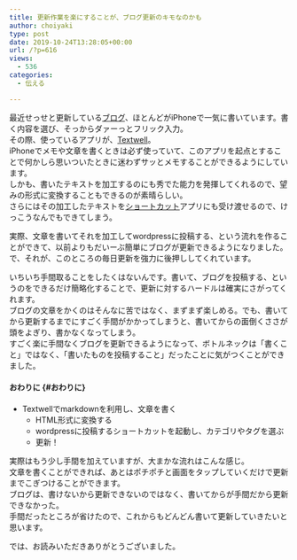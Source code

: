 ```yaml
---
title: 更新作業を楽にすることが、ブログ更新のキモなのかも
author: choiyaki
type: post
date: 2019-10-24T13:28:05+00:00
url: /?p=616
views:
  - 536
categories:
  - 伝える

---
```

最近せっせと更新している[ブログ][1]、ほとんどがiPhoneで一気に書いています。書く内容を選び、そっからダァーっとフリック入力。  
その際、使っているアプリが、[Textwell][2]。  
iPhoneでメモや文章を書くときは必ず使っていて、このアプリを起点とすることで何かしら思いついたときに迷わずサッとメモすることができるようにしています。  
しかも、書いたテキストを加工するのにも秀でた能力を発揮してくれるので、望みの形式に変換することもできるのが素晴らしい。  
さらにはその加工したテキストを[ショートカット][3]アプリにも受け渡せるので、けっこうなんでもできてしまう。

実際、文章を書いてそれを加工してwordpressに投稿する、という流れを作ることができて、以前よりもだいーぶ簡単にブログが更新できるようになりました。  
で、それが、このところの毎日更新を強力に後押ししてくれています。

いちいち手間取ることをしたくはないんです。書いて、ブログを投稿する、というのをできるだけ簡略化することで、更新に対するハードルは確実にさがってくれます。  
ブログの文章をかくのはそんなに苦ではなく、まずまず楽しめる。でも、書いてから更新するまでにすごく手間がかかってしまうと、書いてからの面倒くささが頭をよぎり、書かなくなってしまう。  
すごく楽に手間なくブログを更新できるようになって、ボトルネックは「書くこと」ではなく、「書いたものを投稿すること」だったことに気がつくことができました。

#### おわりに {#おわりに}

  * Textwellでmarkdownを利用し、文章を書く 
      * HTML形式に変換する
      * wordpressに投稿するショートカットを起動し、カテゴリやタグを選ぶ
      * 更新！

実際はもう少し手間を加えていますが、大まかな流れはこんな感じ。  
文章を書くことができれば、あとはポチポチと画面をタップしていくだけで更新までこぎつけることができます。  
ブログは、書けないから更新できないのではなく、書いてからが手間だから更新できなかった。  
手間だったところが省けたので、これからもどんどん書いて更新していきたいと思います。

では、お読みいただきありがとうございました。

 [1]: https://scrapbox.io/choiyaki-hondana/%E3%83%96%E3%83%AD%E3%82%B0
 [2]: https://scrapbox.io/choiyaki-hondana/Textwell
 [3]: https://scrapbox.io/choiyaki-hondana/%E3%82%B7%E3%83%A7%E3%83%BC%E3%83%88%E3%82%AB%E3%83%83%E3%83%88